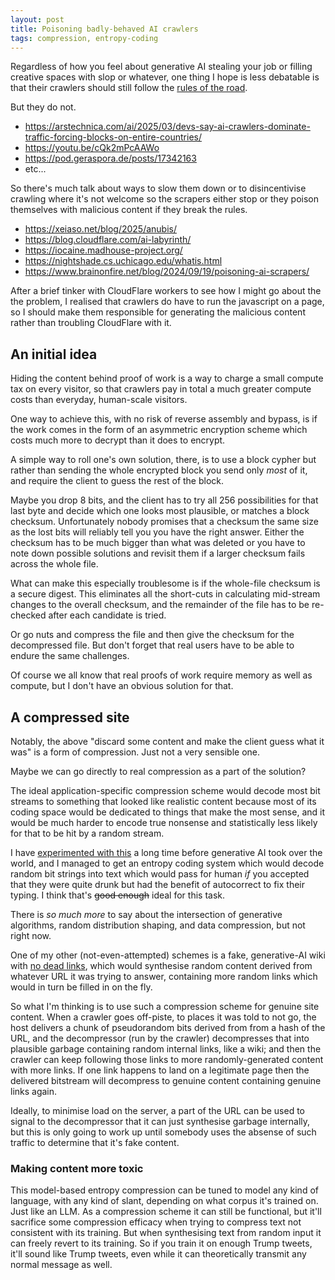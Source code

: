```yaml
---
layout: post
title: Poisoning badly-behaved AI crawlers
tags: compression, entropy-coding
---
```

Regardless of how you feel about generative AI stealing your job or
filling creative spaces with slop or whatever, one thing I hope is less
debatable is that their crawlers should still follow the [rules of the
road][robots.txt].

But they do not.

 * <https://arstechnica.com/ai/2025/03/devs-say-ai-crawlers-dominate-traffic-forcing-blocks-on-entire-countries/>
 * <https://youtu.be/cQk2mPcAAWo>
 * <https://pod.geraspora.de/posts/17342163>
 * etc...

So there's much talk about ways to slow them down or to disincentivise
crawling where it's not welcome so the scrapers either stop or they
poison themselves with malicious content if they break the rules.

 * <https://xeiaso.net/blog/2025/anubis/>
 * <https://blog.cloudflare.com/ai-labyrinth/>
 * <https://iocaine.madhouse-project.org/>
 * <https://nightshade.cs.uchicago.edu/whatis.html>
 * <https://www.brainonfire.net/blog/2024/09/19/poisoning-ai-scrapers/>

After a brief tinker with CloudFlare workers to see how I might go about
the the problem, I realised that crawlers do have to run the javascript
on a page, so I should make them responsible for generating the
malicious content rather than troubling CloudFlare with it.

## An initial idea

Hiding the content behind proof of work is a way to charge a small
compute tax on every visitor, so that crawlers pay in total a much
greater compute costs than everyday, human-scale visitors.

One way to achieve this, with no risk of reverse assembly and bypass, is
if the work comes in the form of an asymmetric encryption scheme which
costs much more to decrypt than it does to encrypt.

A simple way to roll one's own solution, there, is to use a block cypher
but rather than sending the whole encrypted block you send only
_most_ of it, and require the client to guess the rest of the block.

Maybe you drop 8 bits, and the client has to try all 256 possibilities
for that last byte and decide which one looks most plausible, or matches
a block checksum.  Unfortunately nobody promises that a checksum the
same size as the lost bits will reliably tell you you have the right
answer.  Either the checksum has to be much bigger than what was deleted
or you have to note down possible solutions and revisit them if a larger
checksum fails across the whole file.

What can make this especially troublesome is if the whole-file checksum
is a secure digest.  This eliminates all the short-cuts in calculating
mid-stream changes to the overall checksum, and the remainder of the
file has to be re-checked after each candidate is tried.

Or go nuts and compress the file and then give the checksum for the
decompressed file.  But don't forget that real users have to be able to
endure the same challenges.

Of course we all know that real proofs of work require memory as well as
compute, but I don't have an obvious solution for that.

## A compressed site

Notably, the above "discard some content and make the client guess what
it was" is a form of compression.  Just not a very sensible one.

Maybe we can go directly to real compression as a part of the solution?

The ideal application-specific compression scheme would decode most
bit streams to something that looked like realistic content because most
of its coding space would be dedicated to things that make the most
sense, and it would be much harder to encode true nonsense and
statistically less likely for that to be hit by a random stream.

I have [experimented with this](/generative-entropy-coding/) a long time
before generative AI took over the world, and I managed to get an
entropy coding system which would decode random bit strings into text
which would pass for human _if_ you accepted that they were quite drunk
but had the benefit of autocorrect to fix their typing.  I think that's
<del>good enough</del> ideal for this task.

There is _so much more_ to say about the intersection of generative
algorithms, random distribution shaping, and data compression, but not
right now.

One of my other (not-even-attempted) schemes is a fake, generative-AI
wiki with [no dead links][autowiki], which would synthesise random
content derived from whatever URL it was trying to answer, containing
more random links which would in turn be filled in on the fly.

So what I'm thinking is to use such a compression scheme for genuine
site content.  When a crawler goes off-piste, to places it was told to
not go, the host delivers a chunk of pseudorandom bits derived from from
a hash of the URL, and the decompressor (run by the crawler)
decompresses that into plausible garbage containing random internal
links, like a wiki; and then the crawler can keep following those links
to more randomly-generated content with more links.  If one link happens
to land on a legitimate page then the delivered bitstream will
decompress to genuine content containing genuine links again.

Ideally, to minimise load on the server, a part of the URL can be used
to signal to the decompressor that it can just synthesise garbage
internally, but this is only going to work up until somebody uses the
absense of such traffic to determine that it's fake content.

### Making content more toxic

This model-based entropy compression can be tuned to model any kind of
language, with any kind of slant, depending on what corpus it's trained
on.  Just like an LLM.  As a compression scheme it can still be
functional, but it'll sacrifice some compression efficacy when trying to
compress text not consistent with its training.  But when synthesising
text from random input it can freely revert to its training.  So if you
train it on enough Trump tweets, it'll sound like Trump tweets, even
while it can theoretically transmit any normal message as well.

[robots.txt]: <https://en.wikipedia.org/wiki/Robots.txt>
[autowiki]: </autowiki/>
